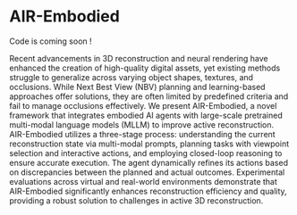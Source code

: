 # AIR-Embodied

Code is coming soon !

Recent advancements in 3D reconstruction and neural rendering have enhanced the creation of high-quality digital assets, yet existing methods struggle to generalize across varying object shapes, textures, and occlusions. While Next Best View (NBV) planning and learning-based approaches offer solutions, they are often limited by predefined criteria and fail to manage occlusions effectively.
We present AIR-Embodied, a novel framework that integrates embodied AI agents with large-scale pretrained multi-modal language models (MLLM) to improve active reconstruction. AIR-Embodied utilizes a three-stage process: understanding the current reconstruction state via multi-modal prompts, planning tasks with viewpoint selection and interactive actions, and employing closed-loop reasoning to ensure accurate execution. The agent dynamically refines its actions based on discrepancies between the planned and actual outcomes.
Experimental evaluations across virtual and real-world environments demonstrate that AIR-Embodied significantly enhances reconstruction efficiency and quality, providing a robust solution to challenges in active 3D reconstruction.
